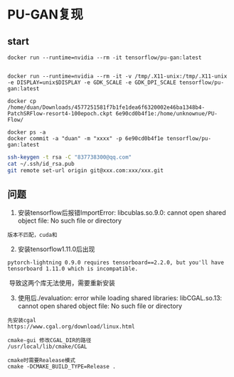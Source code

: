 # PU-GAN复现



## start

```
docker run --runtime=nvidia --rm -it tensorflow/pu-gan:latest


docker run --runtime=nvidia --rm -it -v /tmp/.X11-unix:/tmp/.X11-unix -e DISPLAY=unix$DISPLAY -e GDK_SCALE -e GDK_DPI_SCALE tensorflow/pu-gan:latest
```



```
docker cp /home/duan/Downloads/4577251581f7b1fe1dea6f6320002e46ba1348b4-PatchSRFlow-resort4-100epoch.ckpt 6e90cd0b4f1e:/home/unknownue/PU-Flow/
```



```
docker ps -a
docker commit -a "duan" -m "xxxx" -p 6e90cd0b4f1e tensorflow/pu-gan:latest
```



```bash
ssh-keygen -t rsa -C "837738300@qq.com" 
cat ~/.ssh/id_rsa.pub
git remote set-url origin git@xxx.com:xxx/xxx.git
```





## 问题

1. 安装tensorflow后报错ImportError: libcublas.so.9.0: cannot open shared object file: No such file or directory

```
版本不匹配，cuda和
```



2. 安装tensorflow1.11.0后出现

```
pytorch-lightning 0.9.0 requires tensorboard==2.2.0, but you'll have tensorboard 1.11.0 which is incompatible.
```

​	导致这两个库无法使用，需要重新安装



3. 使用后./evaluation: error while loading shared libraries: libCGAL.so.13: cannot open shared object file: No such file or directory

```
先安装cgal
https://www.cgal.org/download/linux.html

cmake-gui 修改CGAL_DIR的路径
/usr/local/lib/cmake/CGAL

cmake时需要Realease模式
cmake -DCMAKE_BUILD_TYPE=Release .
```


